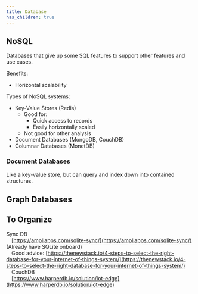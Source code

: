 ```yaml
---
title: Database
has_children: true
---
```


## NoSQL

Databases that give up some SQL features to support other features and use cases.

Benefits:

* Horizontal scalability

Types of NoSQL systems:

* Key-Value Stores \(Redis\)
  * Good for:
    * Quick access to records
    * Easily horizontally scaled
  * Not good for other analysis
* Document Databases \(MongoDB, CouchDB\)
* Columnar Databases \(MonetDB\)

### Document Databases

Like a key-value store, but can query and index down into contained structures.

## Graph Databases

## To Organize

Sync DB  
  [https://ampliapps.com/sqlite-sync/](https://ampliapps.com/sqlite-sync/) \(Already have SQLite onboard\)  
  Good advice: [https://thenewstack.io/4-steps-to-select-the-right-database-for-your-internet-of-things-system/](https://thenewstack.io/4-steps-to-select-the-right-database-for-your-internet-of-things-system/)  
  CouchDB  
  [https://www.harperdb.io/solution/iot-edge](https://www.harperdb.io/solution/iot-edge)  
